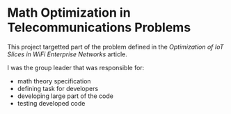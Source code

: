 # Math Optimization in Telecommunications Problems  

This project targetted part of the problem defined in the _Optimization of IoT Slices in WiFi Enterprise Networks_ article.

I was the group leader that was responsible for: 
- math theory specification
- defining task for developers
- developing large part of the code
- testing developed code
